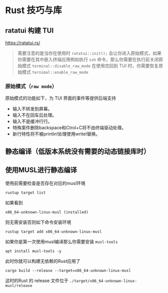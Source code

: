 # Rust 技巧与库

## ratatui 构建 TUI

https://ratatui.rs/

> 需要注意的是当你在使用时 `ratatui::init();` 会让你进入原始模式，如果你需要在其中嵌入终端应用例如执行 `ssh` 命令，那么你需要在执行前关闭原始模式 `terminal::disable_raw_mode` 在使用完回到 TUI 时，你需要恢复原始模式 `ternimal::enable_raw_mode`

### 原始模式（`raw mode`）

原始模式的功能如下，为 TUI 界面的事件等提供后端支持

- 输入不转发到屏幕。
- 输入不在回车后处理。
- 输入不是缓冲行行。
- 特殊案件删除backspace和Ctrol+C将不由终端驱动处理。
- 新行特性将不被println!处理使用write!替换。

## 静态编译（低版本系统没有需要的动态链接库时）

## 使用MUSL进行静态编译

使用前需要检查是否存在对应的musl环境

`rustup target list`

如果看到

`x86_64-unknown-linux-musl (installed)` 

则无需安装否则如下命令安装环境

`rustup target add x86_64-unknown-linux-musl`

如果你是第一次使用musl编译那么你需要安装 `musl-tools`

`apt install musl-tools -y`

此时你就可以构建无依赖的Rust应用了

`cargo build --release --target=x86_64-unknown-linux-musl`

这时的Rust 的 release 文件位于
`./target/x86_64-unknown-linux-musl/release`



